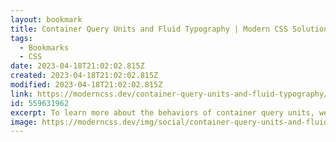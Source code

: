 ```yaml
---
layout: bookmark
title: Container Query Units and Fluid Typography | Modern CSS Solutions
tags:
  - Bookmarks
  - CSS
date: 2023-04-18T21:02:02.815Z
created: 2023-04-18T21:02:02.815Z
modified: 2023-04-18T21:02:02.815Z
link: https://moderncss.dev/container-query-units-and-fluid-typography/?utm_source=convertkit&utm_medium=email&utm_campaign=Container+Query+Units+%26+Fluid+Typography+%7C+ModernCSS+Newsletter+%2357%20-%2010559035
id: 559631962
excerpt: To learn more about the behaviors of container query units, we'll explore three fluid typography techniques applied via a "mixin" using custom properties. These upgraded methods will produce truly responsive typography, regardless of context.
image: https://moderncss.dev/img/social/container-query-units-and-fluid-typography.png
---
```

